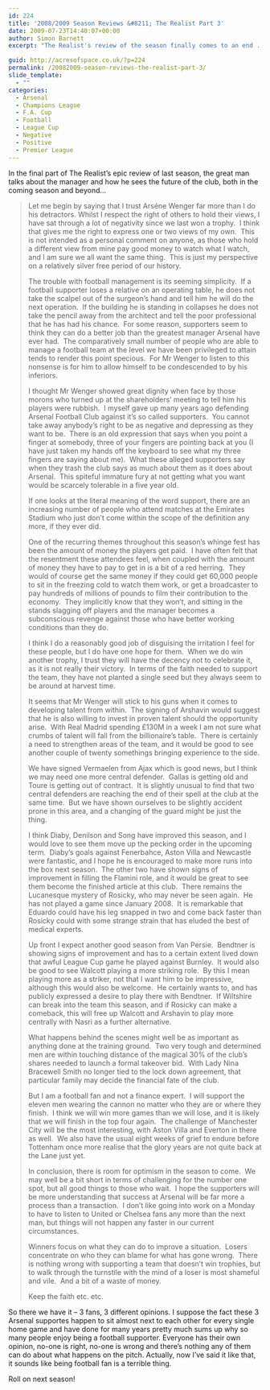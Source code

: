 ```yaml
---
id: 224
title: '2008/2009 Season Reviews &#8211; The Realist Part 3'
date: 2009-07-23T14:40:07+00:00
author: Simon Barnett
excerpt: "The Realist's review of the season finally comes to an end ... much to the relief of all concerned."

guid: http://acresofspace.co.uk/?p=224
permalink: /20082009-season-reviews-the-realist-part-3/
slide_template:
  - ""
categories:
  - Arsenal
  - Champions League
  - F.A. Cup
  - Football
  - League Cup
  - Negative
  - Positive
  - Premier League
---
```

In the final part of The Realist&#8217;s epic review of last season, the great man talks about the manager and how he sees the future of the club, both in the coming season and beyond&#8230;

> Let me begin by saying that I trust Arséne Wenger far more than I do his detractors. Whilst I respect the right of others to hold their views, I have sat through a lot of negativity since we last won a trophy.  I think that gives me the right to express one or two views of my own.  This is not intended as a personal comment on anyone, as those who hold a different view from mine pay good money to watch what I watch, and I am sure we all want the same thing.  This is just my perspective on a relatively silver free period of our history.
> 
> The trouble with football management is its seeming simplicity.  If a football supporter loses a relative on an operating table, he does not take the scalpel out of the surgeon’s hand and tell him he will do the next operation.  If the building he is standing in collapses he does not take the pencil away from the architect and tell the poor professional that he has had his chance.  For some reason, supporters seem to think they can do a better job than the greatest manager Arsenal have ever had.  The comparatively small number of people who are able to manage a football team at the level we have been privileged to attain tends to render this point specious.  For Mr Wenger to listen to this nonsense is for him to allow himself to be condescended to by his inferiors.
> 
> I thought Mr Wenger showed great dignity when face by those morons who turned up at the shareholders’ meeting to tell him his players were rubbish.  I myself gave up many years ago defending Arsenal Football Club against it’s so called supporters.  You cannot take away anybody’s right to be as negative and depressing as they want to be.  There is an old expression that says when you point a finger at somebody, three of your fingers are pointing back at you (I have just taken my hands off the keyboard to see what my three fingers are saying about me).  What these alleged supporters say when they trash the club says as much about them as it does about Arsenal.  This spiteful immature fury at not getting what you want would be scarcely tolerable in a five year old.
> 
> If one looks at the literal meaning of the word support, there are an increasing number of people who attend matches at the Emirates Stadium who just don’t come within the scope of the definition any more, if they ever did.
> 
> One of the recurring themes throughout this season’s whinge fest has been the amount of money the players get paid.  I have often felt that the resentment these attendees feel, when coupled with the amount of money they have to pay to get in is a bit of a red herring.  They would of course get the same money if they could get 60,000 people to sit in the freezing cold to watch them work, or get a broadcaster to pay hundreds of millions of pounds to film their contribution to the economy.  They implicitly know that they won’t, and sitting in the stands slagging off players and the manager becomes a subconscious revenge against those who have better working conditions than they do.
> 
> I think I do a reasonably good job of disguising the irritation I feel for these people, but I do have one hope for them.  When we do win another trophy, I trust they will have the decency not to celebrate it, as it is not really their victory.  In terms of the faith needed to support the team, they have not planted a single seed but they always seem to be around at harvest time.
> 
> It seems that Mr Wenger will stick to his guns when it comes to developing talent from within.  The signing of Arshavin would suggest that he is also willing to invest in proven talent should the opportunity arise.  With Real Madrid spending £130M in a week I am not sure what crumbs of talent will fall from the billionaire’s table.  There is certainly a need to strengthen areas of the team, and it would be good to see another couple of twenty somethings bringing experience to the side.
> 
> We have signed Vermaelen from Ajax which is good news, but I think we may need one more central defender.  Gallas is getting old and Toure is getting out of contract.  It is slightly unusual to find that two central defenders are reaching the end of their spell at the club at the same time.  But we have shown ourselves to be slightly accident prone in this area, and a changing of the guard might be just the thing.
> 
> I think Diaby, Denilson and Song have improved this season, and I would love to see them move up the pecking order in the upcoming term.  Diaby’s goals against Fenerbahce, Aston Villa and Newcastle were fantastic, and I hope he is encouraged to make more runs into the box next season.  The other two have shown signs of improvement in filling the Flamini role, and it would be great to see them become the finished article at this club.  There remains the Lucanesque mystery of Rosicky, who may never be seen again.  He has not played a game since January 2008.  It is remarkable that Eduardo could have his leg snapped in two and come back faster than Rosicky could with some strange strain that has eluded the best of medical experts.
> 
> Up front I expect another good season from Van Persie.  Bendtner is showing signs of improvement and has to a certain extent lived down that awful League Cup game he played against Burnley.  It would also be good to see Walcott playing a more striking role.  By this I mean playing more as a striker, not that I want him to be impressive, although this would also be welcome.  He certainly wants to, and has publicly expressed a desire to play there with Bendtner.  If Wiltshire can break into the team this season, and if Rosicky can make a comeback, this will free up Walcott and Arshavin to play more centrally with Nasri as a further alternative.
> 
> What happens behind the scenes might well be as important as anything done at the training ground.  Two very tough and determined men are within touching distance of the magical 30% of the club’s shares needed to launch a formal takeover bid.  With Lady Nina Bracewell Smith no longer tied to the lock down agreement, that particular family may decide the financial fate of the club.
> 
> But I am a football fan and not a finance expert.  I will support the eleven men wearing the cannon no matter who they are or where they finish.  I think we will win more games than we will lose, and it is likely that we will finish in the top four again.  The challenge of Manchester City will be the most interesting, with Aston Villa and Everton in there as well.  We also have the usual eight weeks of grief to endure before Tottenham once more realise that the glory years are not quite back at the Lane just yet.
> 
> In conclusion, there is room for optimism in the season to come.  We may well be a bit short in terms of challenging for the number one spot, but all good things to those who wait.  I hope the supporters will be more understanding that success at Arsenal will be far more a process than a transaction.  I don’t like going into work on a Monday to have to listen to United or Chelsea fans any more than the next man, but things will not happen any faster in our current circumstances.
> 
> Winners focus on what they can do to improve a situation.  Losers concentrate on who they can blame for what has gone wrong.  There is nothing wrong with supporting a team that doesn’t win trophies, but to walk through the turnstile with the mind of a loser is most shameful and vile.  And a bit of a waste of money.
> 
> Keep the faith etc. etc.

So there we have it &#8211; 3 fans, 3 different opinions. I suppose the fact these 3 Arsenal supportes happen to sit almost next to each other for every single home game and have done for many years pretty much sums up why so many people enjoy being a football supporter. Everyone has their own opinion, no-one is right, no-one is wrong and there&#8217;s nothing any of them can do about what happens on the pitch. Actually, now I&#8217;ve said it like that, it sounds like being football fan is a terrible thing.

Roll on next season!
